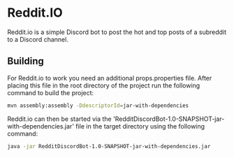 # Reddit.IO
Reddit.io is a simple Discord bot to post the hot and top posts of a subreddit to a Discord channel.

## Building
For Reddit.io to work you need an additional props.properties file. After placing this file in the root directory of the project run the following command to build the project:
```bash
mvn assembly:assembly -DdescriptorId=jar-with-dependencies
```
Reddit.io can then be started via the 'RedditDiscordBot-1.0-SNAPSHOT-jar-with-dependencies.jar' file in the target directory using the following command:
```bash
java -jar RedditDiscordBot-1.0-SNAPSHOT-jar-with-dependencies.jar
```
